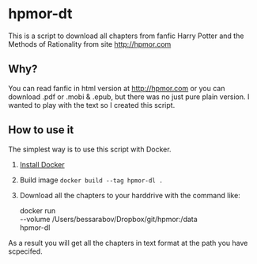 # hpmor-dt

This is a script to download all chapters from fanfic Harry Potter and the
Methods of Rationality from site http://hpmor.com

## Why?

You can read fanfic in html version at http://hpmor.com or you can download
.pdf or .mobi & .epub, but there was no just pure plain version. I wanted
to play with the text so I created this script.

## How to use it

The simplest way is to use this script with Docker.

 1. [Install Docker](https://docs.docker.com/installation/)
 2. Build image `docker build --tag hpmor-dl .`
 3. Download all the chapters to your harddrive with the command like:

    docker run \
        --volume /Users/bessarabov/Dropbox/git/hpmor:/data \
        hpmor-dl

As a result you will get all the chapters in text format at the path you
have scpecifed.
